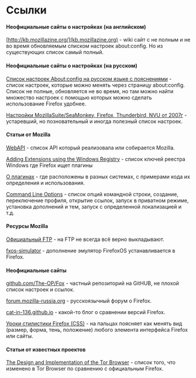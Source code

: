 # Ссылки

#### Неофициальные сайты о настройках (на английском)

[http://kb.mozillazine.org/](kb.mozillazine.org) - wiki сайт с не полным и не во время обновляемым списком настроек about:config. Но из существующих список самый полный.

#### Неофициальные сайты о настройках (на русском)

[Список настроек About:config на русском языке с пояснениями](https://forum.mozilla-russia.org/viewtopic.php?id=36226) - список настроек, которые можно менять через страницу about:config. Список не полные, обновляется не во время, но там можно найти множество настроек с помощью которых можно сделать использование Firefox удобнее.

[Настройки MozillaSuite/SeaMonkey, Firefox, Thunderbird, NVU от 2007г](http://mozutil.mozilla-russia.org/pref/pref.html) - устаревший, но позновательный и иногда полезный список настроек.

#### Статьи от Mozilla

[WebAPI](https://wiki.mozilla.org/WebAPI) - список API который реализовала или собирается Mozilla.

[Adding Extensions using the Windows Registry](https://developer.mozilla.org/en-US/docs/Adding_Extensions_using_the_Windows_Registry) - cписок ключей реестра Windows где Firefox ищет плагины

[О плагинах](https://developer.mozilla.org/en-US/Add-ons/Plugins/Gecko_Plugin_API_Reference/Plug-in_Basics) - где расположены в разных системах, с примерами кода их определения и использования.

[Command Line Options](https://developer.mozilla.org/en-US/docs/Mozilla/Command_Line_Options) - список опций командной строки, создание, переключение профиля, открытие ссылок, запуск в приватном режиме, установка дополнений и тем, запуск с определенной локализацией и т.д.

#### Ресурсы Mozilla

[Официальный FTP](http://ftp.mozilla.org/pub/mozilla.org/) - на FTP не всегда всё верно выкладывают.

[fxos-simulator](https://ftp.mozilla.org/pub/mozilla.org/labs/fxos-simulator/) - дополнение эмулятор FirefoxOS устанавливается в Firefox.

#### Неофициальные сайты

[github.com/The-OP/Fox](https://github.com/The-OP/Fox) - частный репозиторий на GitHUB, не плохой список настроек и ссылок.

[forum.mozilla-russia.org](https://forum.mozilla-russia.org/) - русскоязычный форум о Firefox.

[cat-in-136.github.io](https://cat-in-136.github.io) - какой-то блог о сравнении версий Firefox.

[Уроки стилистики Firefox (CSS)](http://web.archive.org/web/20130928163532/https://forum.mozilla-russia.org/viewtopic.php?id=49078) - на пальцах поясняет как менять вид (размер, форма, тень, положение) любого элемента интерфейса Firefox или сайты.

#### Статьи от известных проектов

[The Design and Implementation of the Tor Browser](https://www.torproject.org/projects/torbrowser/design/) - список того, что изменено в Tor Browser по сравнению с официальным Firefox.